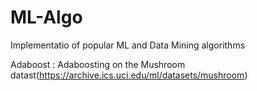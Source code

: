 # ML-Algo

Implementatio of popular ML and Data Mining algorithms 

Adaboost : Adaboosting on the Mushroom datast(https://archive.ics.uci.edu/ml/datasets/mushroom)                                

